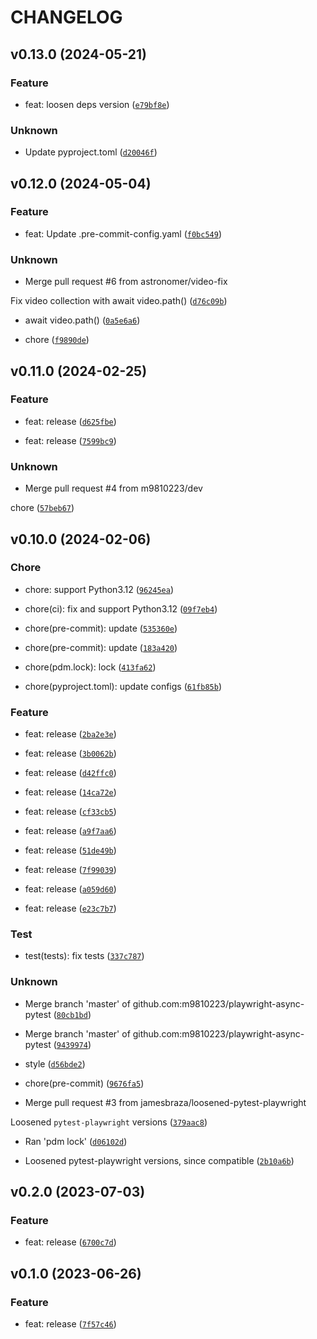 # CHANGELOG



## v0.13.0 (2024-05-21)

### Feature

* feat: loosen deps version ([`e79bf8e`](https://github.com/m9810223/playwright-async-pytest/commit/e79bf8e8fd8482fc4f371c0fd12f941192c0bd36))

### Unknown

* Update pyproject.toml ([`d20046f`](https://github.com/m9810223/playwright-async-pytest/commit/d20046f32934d326fe3ecc79a6fb1e01fc465d75))


## v0.12.0 (2024-05-04)

### Feature

* feat: Update .pre-commit-config.yaml ([`f0bc549`](https://github.com/m9810223/playwright-async-pytest/commit/f0bc54918c5ed82c4a636ba90e4258adee064548))

### Unknown

* Merge pull request #6 from astronomer/video-fix

Fix video collection with await video.path() ([`d76c09b`](https://github.com/m9810223/playwright-async-pytest/commit/d76c09b11981a7c9079e16a127719a0cee018960))

* await video.path() ([`0a5e6a6`](https://github.com/m9810223/playwright-async-pytest/commit/0a5e6a62373e046ec9bd237ca83f3e85e5929d42))

* chore ([`f9890de`](https://github.com/m9810223/playwright-async-pytest/commit/f9890de71fbb342b8ff0d72cd3e3d4263e88fdca))


## v0.11.0 (2024-02-25)

### Feature

* feat: release ([`d625fbe`](https://github.com/m9810223/playwright-async-pytest/commit/d625fbe9a1213358bf4bef7472f086e9c938e989))

* feat: release ([`7599bc9`](https://github.com/m9810223/playwright-async-pytest/commit/7599bc9839b647c3d8ed7615626aefd767733704))

### Unknown

* Merge pull request #4 from m9810223/dev

chore ([`57beb67`](https://github.com/m9810223/playwright-async-pytest/commit/57beb67d7f662fd483ab01448a6ebef5c7512810))


## v0.10.0 (2024-02-06)

### Chore

* chore: support Python3.12 ([`96245ea`](https://github.com/m9810223/playwright-async-pytest/commit/96245ea78190049fd34eb56b8b543b8e04f4d03c))

* chore(ci): fix and support Python3.12 ([`09f7eb4`](https://github.com/m9810223/playwright-async-pytest/commit/09f7eb4601f83ed0a14ee608676166f39820cd40))

* chore(pre-commit): update ([`535360e`](https://github.com/m9810223/playwright-async-pytest/commit/535360eaeb1189d4d55690a77ff9306ad118c425))

* chore(pre-commit): update ([`183a420`](https://github.com/m9810223/playwright-async-pytest/commit/183a420e3e1a128060fb708cd166df5e29ba5dc5))

* chore(pdm.lock): lock ([`413fa62`](https://github.com/m9810223/playwright-async-pytest/commit/413fa624df9e7a62fc6e360ba4ae8c2c6293ad74))

* chore(pyproject.toml): update configs ([`61fb85b`](https://github.com/m9810223/playwright-async-pytest/commit/61fb85b17e13fe68c7dbc70d65ce1c6f6a274cb4))

### Feature

* feat: release ([`2ba2e3e`](https://github.com/m9810223/playwright-async-pytest/commit/2ba2e3ec1b92addf295b2a0968c0939a0c39a8d4))

* feat: release ([`3b0062b`](https://github.com/m9810223/playwright-async-pytest/commit/3b0062bdbbe2636728824213ec659c5097474d5f))

* feat: release ([`d42ffc0`](https://github.com/m9810223/playwright-async-pytest/commit/d42ffc0d5d008151fd3150c2d6faaae4f0e3367b))

* feat: release ([`14ca72e`](https://github.com/m9810223/playwright-async-pytest/commit/14ca72e657443da9fea8c197a9feba50c17016a8))

* feat: release ([`cf33cb5`](https://github.com/m9810223/playwright-async-pytest/commit/cf33cb56f17bef089ad8ce6bebd51ec848792054))

* feat: release ([`a9f7aa6`](https://github.com/m9810223/playwright-async-pytest/commit/a9f7aa69e0b309289996e7d565c18f7dc8f2507d))

* feat: release ([`51de49b`](https://github.com/m9810223/playwright-async-pytest/commit/51de49b75b4ae2df3547a0ed87740e606364ce75))

* feat: release ([`7f99039`](https://github.com/m9810223/playwright-async-pytest/commit/7f99039ab93fcede6c4a9a8e43808bc7801161aa))

* feat: release ([`a059d60`](https://github.com/m9810223/playwright-async-pytest/commit/a059d60b51491f870e6f5a0a0bd50d37217e68aa))

* feat: release ([`e23c7b7`](https://github.com/m9810223/playwright-async-pytest/commit/e23c7b7ae1a7ce1829b78b120f97f33263d0b466))

### Test

* test(tests): fix tests ([`337c787`](https://github.com/m9810223/playwright-async-pytest/commit/337c787609ac8a54f3bcdbfdec4381807ac074b6))

### Unknown

* Merge branch &#39;master&#39; of github.com:m9810223/playwright-async-pytest ([`80cb1bd`](https://github.com/m9810223/playwright-async-pytest/commit/80cb1bd5270dff15c8075f0b65719fe4e71987ea))

* Merge branch &#39;master&#39; of github.com:m9810223/playwright-async-pytest ([`9439974`](https://github.com/m9810223/playwright-async-pytest/commit/9439974ad2eab1c0fc167ed72337cd8c151779c2))

* style ([`d56bde2`](https://github.com/m9810223/playwright-async-pytest/commit/d56bde290160f3e63babe7c8f764a2f2814e4211))

* chore(pre-commit) ([`9676fa5`](https://github.com/m9810223/playwright-async-pytest/commit/9676fa58904c88568f9185666c6877dd4dbc8184))

* Merge pull request #3 from jamesbraza/loosened-pytest-playwright

Loosened `pytest-playwright` versions ([`379aac8`](https://github.com/m9810223/playwright-async-pytest/commit/379aac8aaa109b66b6acf775185b80a7cc13e988))

* Ran &#39;pdm lock&#39; ([`d06102d`](https://github.com/m9810223/playwright-async-pytest/commit/d06102da5e2665b854b0d8e1e33587d51ef0da82))

* Loosened pytest-playwright versions, since compatible ([`2b10a6b`](https://github.com/m9810223/playwright-async-pytest/commit/2b10a6be91da2cb8a36a61db22d0691b558826d6))


## v0.2.0 (2023-07-03)

### Feature

* feat: release ([`6700c7d`](https://github.com/m9810223/playwright-async-pytest/commit/6700c7d50bc278c7e5d5f31c4cbd885e971f5a41))


## v0.1.0 (2023-06-26)

### Feature

* feat: release ([`7f57c46`](https://github.com/m9810223/playwright-async-pytest/commit/7f57c46896c48b62e91c5650dcd61d199b1d159d))
